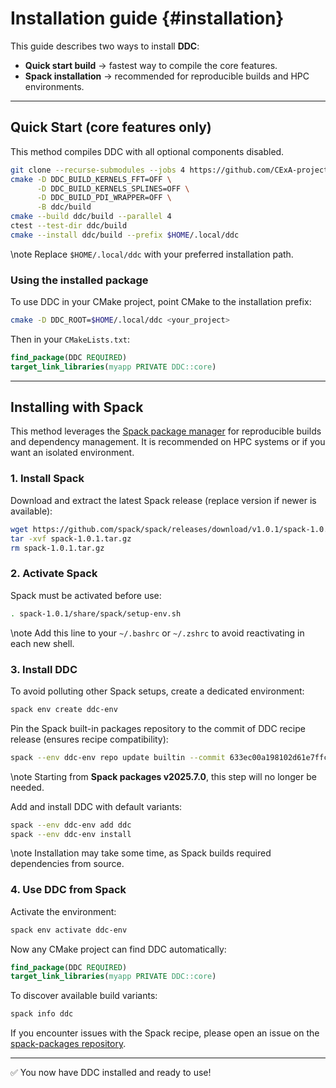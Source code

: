 # Installation guide {#installation}

<!--
Copyright (C) The DDC development team, see COPYRIGHT.md file

SPDX-License-Identifier: MIT
-->

This guide describes two ways to install **DDC**:

* **Quick start build** → fastest way to compile the core features.
* **Spack installation** → recommended for reproducible builds and HPC environments.

---

## Quick Start (core features only)

This method compiles DDC with all optional components disabled.

```bash
git clone --recurse-submodules --jobs 4 https://github.com/CExA-project/ddc.git
cmake -D DDC_BUILD_KERNELS_FFT=OFF \
      -D DDC_BUILD_KERNELS_SPLINES=OFF \
      -D DDC_BUILD_PDI_WRAPPER=OFF \
      -B ddc/build
cmake --build ddc/build --parallel 4
ctest --test-dir ddc/build
cmake --install ddc/build --prefix $HOME/.local/ddc
```

\note Replace `$HOME/.local/ddc` with your preferred installation path.

### Using the installed package

To use DDC in your CMake project, point CMake to the installation prefix:

```bash
cmake -D DDC_ROOT=$HOME/.local/ddc <your_project>
```

Then in your `CMakeLists.txt`:

```cmake
find_package(DDC REQUIRED)
target_link_libraries(myapp PRIVATE DDC::core)
```

---

## Installing with Spack

This method leverages the [Spack package manager](https://spack.io/) for reproducible builds and dependency management.
It is recommended on HPC systems or if you want an isolated environment.

### 1. Install Spack

Download and extract the latest Spack release (replace version if newer is available):

```bash
wget https://github.com/spack/spack/releases/download/v1.0.1/spack-1.0.1.tar.gz
tar -xvf spack-1.0.1.tar.gz
rm spack-1.0.1.tar.gz
```

### 2. Activate Spack

Spack must be activated before use:

```bash
. spack-1.0.1/share/spack/setup-env.sh
```

\note Add this line to your `~/.bashrc` or `~/.zshrc` to avoid reactivating in each new shell.

### 3. Install DDC

To avoid polluting other Spack setups, create a dedicated environment:

```bash
spack env create ddc-env
```

Pin the Spack built-in packages repository to the commit of DDC recipe release (ensures recipe compatibility):

```bash
spack --env ddc-env repo update builtin --commit 633ec00a198102d61e7ffcdd551cd455a8689e66
```

\note Starting from **Spack packages v2025.7.0**, this step will no longer be needed.

Add and install DDC with default variants:

```bash
spack --env ddc-env add ddc
spack --env ddc-env install
```

\note Installation may take some time, as Spack builds required dependencies from source.

### 4. Use DDC from Spack

Activate the environment:

```bash
spack env activate ddc-env
```

Now any CMake project can find DDC automatically:

```cmake
find_package(DDC REQUIRED)
target_link_libraries(myapp PRIVATE DDC::core)
```

To discover available build variants:

```bash
spack info ddc
```

If you encounter issues with the Spack recipe, please open an issue on the [spack-packages repository](https://github.com/spack/spack-packages/issues).

---

✅ You now have DDC installed and ready to use!
